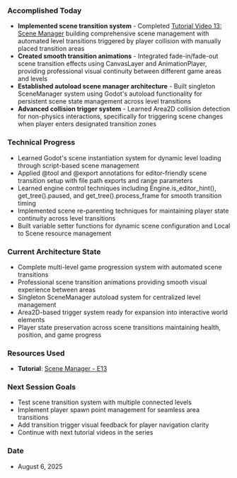 ### Accomplished Today
- **Implemented scene transition system** - Completed [Tutorial Video 13: Scene Manager](https://www.youtube.com/watch?v=rA-pI06mpw4&list=PLfcCiyd_V9GH8M9xd_QKlyU8jryGcy3Xa&index=14) building comprehensive scene management with automated level transitions triggered by player collision with manually placed transition areas
- **Created smooth transition animations** - Integrated fade-in/fade-out scene transition effects using CanvasLayer and AnimationPlayer, providing professional visual continuity between different game areas and levels
- **Established autoload scene manager architecture** - Built singleton SceneManager system using Godot's autoload functionality for persistent scene state management across level transitions
- **Advanced collision trigger system** - Learned Area2D collision detection for non-physics interactions, specifically for triggering scene changes when player enters designated transition zones

### Technical Progress
- Learned Godot's scene instantiation system for dynamic level loading through script-based scene management
- Applied @tool and @export annotations for editor-friendly scene transition setup with file path exports and range parameters
- Learned engine control techniques including Engine.is_editor_hint(), get_tree().paused, and get_tree().process_frame for smooth transition timing
- Implemented scene re-parenting techniques for maintaining player state continuity across level transitions
- Built variable setter functions for dynamic scene configuration and Local to Scene resource management
### Current Architecture State
- Complete multi-level game progression system with automated scene transitions
- Professional scene transition animations providing smooth visual experience between areas
- Singleton SceneManager autoload system for centralized level management
- Area2D-based trigger system ready for expansion into interactive world elements
- Player state preservation across scene transitions maintaining health, position, and game progress
### Resources Used
- **Tutorial**: [Scene Manager - E13](https://www.youtube.com/watch?v=rA-pI06mpw4&list=PLfcCiyd_V9GH8M9xd_QKlyU8jryGcy3Xa&index=14)
### Next Session Goals
- Test scene transition system with multiple connected levels
- Implement player spawn point management for seamless area transitions
- Add transition trigger visual feedback for player navigation clarity
- Continue with next tutorial videos in the series
### Date
- August 6, 2025